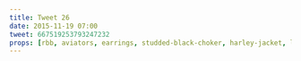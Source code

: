 ```yaml
---
title: Tweet 26
date: 2015-11-19 07:00
tweet: 667519253793247232
props: [rbb, aviators, earrings, studded-black-choker, harley-jacket, liberace, hollywood-walk-of-fame]
---
```

